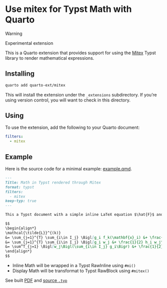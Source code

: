 

# Use mitex for Typst Math with Quarto

> [!WARNING]
>
> Experimental extension

This is a Quarto extension that provides support for using the
[Mitex](https://typst.app/universe/package/mitex/) Typst library to
render mathematical expressions.

## Installing

``` bash
quarto add quarto-ext/mitex
```

This will install the extension under the `_extensions` subdirectory. If
you’re using version control, you will want to check in this directory.

## Using

To use the extension, add the following to your Quarto document:

``` yaml
filters: 
  - mitex
```

## Example

Here is the source code for a minimal example:
[example.qmd](example.qmd).

``` markdown
---
Title: Math in Typst rendered through Mitex
format: typst
filters: 
  - mitex
keep-typ: true
---

This a Typst document with a simple inline LaTeX equation $\hat{F}$ and a complicated LaTeX block equation:

$$
\begin{align*}
\mathcal{\tilde{L}}^{(k)}
&= \sum_{j=1}^{T} \sum_{i\in I_j} \Bigl[g_i f_k(\mathbf{x}_i) &+ \frac{1}{2} h_i f^2_k(\mathbf{x}_i)\Bigr] &+ \gamma T + \frac{1}{2} \lambda \sum_{j=1}^T w_j^2 \\
&= \sum_{j=1}^{T} \sum_{i\in I_j} \Bigl[g_i w_j &+ \frac{1}{2} h_i w_j^2\Bigl] &+ \gamma T + \frac{1}{2} \lambda \sum_{j=1}^T w_j^2 \\
&= \sum^T_{j=1} \Bigl[w_j\Bigl(\sum_{i\in I_j} g_i\Bigr) &+ \frac{1}{2} w_j^2 \Bigl(\sum_{i\in I_j} h_i + \lambda\Bigr) \Bigr] &+ \gamma T  \label{eq:dudu}
\end{align*}
$$
```

- Inline Math will be wrapped in a Typst RawInline using `#mi()`
- Display Math will be transformat to Typst RawBlock using `#mitex()`

See built [PDF](https://quarto-ext.github.io/mitex) and [source
`.typ`](https://quarto-ext.github.io/mitex/example.typ)

